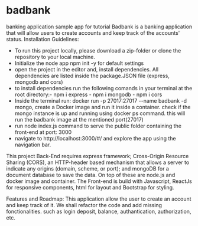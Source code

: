 # badbank
banking application sample app for tutorial
Badbank is a banking application that will allow users to create accounts and keep track of the accounts' status.
Installation Guidelines:
   - To run this project locally, please download a zip-folder or clone the repository to your local machine.
   - Initialize the node app npm init -y for default settings
   - open the project in the editor and, install dependencies. All dependencies are listed inside the package.JSON file (express, mongodb and cors)
   - to install dependencies run the following comands in your terminal at the root directory:- npm i express
                                                                                              - npm i mongodb
                                                                                              - npm i cors
   - Inside the terminal run: docker run -p 27017:27017 --name badbank -d mongo, create a Docker image and run it inside a container. check if the mongo instance is up and running using docker ps command. this will run the badbank image at the mentioned port(27017)
   - run node index.js command to serve the public folder containing the front-end at port: 3000
   - navigate to http://localhost:3000/#/ and explore the app using the navigation bar.

This project Back-End requires express framework; Cross-Origin Resource Sharing (CORS), an HTTP-header based mechanism that allows a server to indicate any origins (domain, scheme, or port); and mongoDB for a document database to save the data. On top of these are node.js and docker image and container.
The Front-end is build with Javascript, ReactJs for responsive components, html for layout and Bootstrap for styling.

Features and Roadmap: This application allow the user to create an account and keep track of it. We shall refactor the code and add missing fonctionalities. such as login deposit, balance, authantication, authorization, etc.
